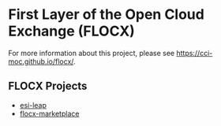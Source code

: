 # First Layer of the Open Cloud Exchange (FLOCX)

For more information about this project, please see https://cci-moc.github.io/flocx/.

## FLOCX Projects

- [esi-leap](https://github.com/cci-moc/esi-leap)
- [flocx-marketplace](https://github.com/cci-moc/flocx-marketplace)
